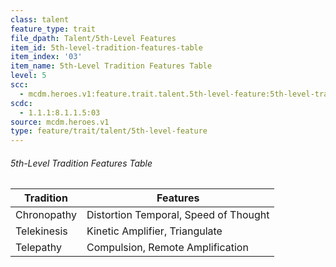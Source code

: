 ```yaml
---
class: talent
feature_type: trait
file_dpath: Talent/5th-Level Features
item_id: 5th-level-tradition-features-table
item_index: '03'
item_name: 5th-Level Tradition Features Table
level: 5
scc:
  - mcdm.heroes.v1:feature.trait.talent.5th-level-feature:5th-level-tradition-features-table
scdc:
  - 1.1.1:8.1.1.5:03
source: mcdm.heroes.v1
type: feature/trait/talent/5th-level-feature
---
```


###### 5th-Level Tradition Features Table

| Tradition   | Features                              |
| ----------- | ------------------------------------- |
| Chronopathy | Distortion Temporal, Speed of Thought |
| Telekinesis | Kinetic Amplifier, Triangulate        |
| Telepathy   | Compulsion, Remote Amplification      |
